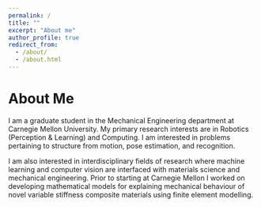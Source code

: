 ```yaml
---
permalink: /
title: ""
excerpt: "About me"
author_profile: true
redirect_from: 
  - /about/
  - /about.html
---
```


About Me
======
I am a graduate student in the Mechanical Engineering department at Carnegie Mellon University. My primary research interests are in Robotics (Perception & Learning) and Computing. I am interested in problems pertaining to structure from motion, pose estimation, and recognition.

I am also interested in interdisciplinary fields of research where machine learning and computer vision are interfaced with materials science and mechanical engineering. Prior to starting at Carnegie Mellon I worked on developing mathematical models for explaining mechanical behaviour of novel variable stiffness composite materials using finite element modelling. 

